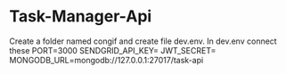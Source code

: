 # Task-Manager-Api

Create a folder named congif and create file dev.env.
In dev.env connect these
PORT=3000
SENDGRID_API_KEY=
JWT_SECRET=
MONGODB_URL=mongodb://127.0.0.1:27017/task-api
